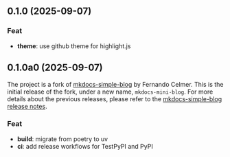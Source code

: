 ## 0.1.0 (2025-09-07)

### Feat

- **theme**: use github theme for highlight.js

## 0.1.0a0 (2025-09-07)

The project is a fork of [mkdocs-simple-blog](https://github.com/FernandoCelmer/mkdocs-simple-blog) by Fernando Celmer.
This is the initial release of the fork, under a new name, `mkdocs-mini-blog`. For more details about the previous
releases, please refer to the
[mkdocs-simple-blog release notes](https://fernandocelmer.github.io/mkdocs-simple-blog/nav/development/release-notes/).

### Feat

- **build**: migrate from poetry to uv
- **ci**: add release workflows for TestPyPI and PyPI
